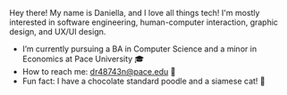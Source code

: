 Hey there! My name is Daniella, and I love all things tech! I'm mostly interested in software engineering, human-computer interaction, graphic design, and UX/UI design.
* I’m currently pursuing a BA in Computer Science and a minor in Economics at Pace University 🎓
* How to reach me: dr48743n@pace.edu 📩
* Fun fact: I have a chocolate standard poodle and a siamese cat! 🐩 

<!---
daniraba/daniraba is a ✨ special ✨ repository because its `README.md` (this file) appears on your GitHub profile.
You can click the Preview link to take a look at your changes.
--->

